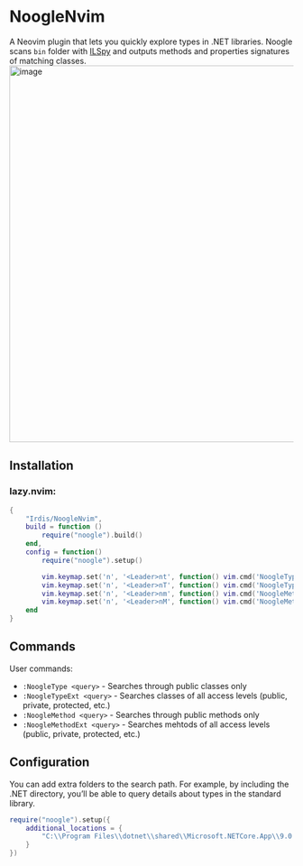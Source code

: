 # NoogleNvim

A Neovim plugin that lets you quickly explore types in .NET libraries. Noogle scans `bin` folder with [ILSpy](https://github.com/icsharpcode/ILSpy) and outputs methods and properties signatures of matching classes.
<img width="1319" height="668" alt="image" src="https://github.com/user-attachments/assets/8e90aa83-07cc-4d65-a318-8bb75e7ee943" />

## Installation

### lazy.nvim:
``` lua
{
    "Irdis/NoogleNvim",
    build = function ()
        require("noogle").build()
    end,
    config = function()
        require("noogle").setup()

        vim.keymap.set('n', '<Leader>nt', function() vim.cmd('NoogleType ' .. vim.fn.expand('<cword>')) end)
        vim.keymap.set('n', '<Leader>nT', function() vim.cmd('NoogleTypeExt ' .. vim.fn.expand('<cword>')) end)
        vim.keymap.set('n', '<Leader>nm', function() vim.cmd('NoogleMethod ' .. vim.fn.expand('<cword>')) end)
        vim.keymap.set('n', '<Leader>nM', function() vim.cmd('NoogleMethodExt ' .. vim.fn.expand('<cword>')) end)
    end
}
```

## Commands

User commands:
- `:NoogleType <query>` - Searches through public classes only
- `:NoogleTypeExt <query>` - Searches classes of all access levels (public, private, protected, etc.)
- `:NoogleMethod <query>` - Searches through public methods only
- `:NoogleMethodExt <query>` - Searches mehtods of all access levels (public, private, protected, etc.)

## Configuration

You can add extra folders to the search path. For example, by including the .NET directory, you’ll be able to query details about types in the standard library.
```lua
require("noogle").setup({
    additional_locations = {
        "C:\\Program Files\\dotnet\\shared\\Microsoft.NETCore.App\\9.0.8"
    }
})
```
